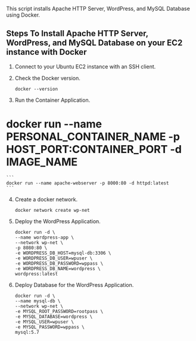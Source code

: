 This script installs Apache HTTP Server, WordPress, and MySQL Database using Docker.

## Steps To Install Apache HTTP Server, WordPress, and MySQL Database on your EC2 instance with Docker

1. Connect to your Ubuntu EC2 instance with an SSH client.

2. Check the Docker version.

    ```
    docker --version
    ```
3. Run the Container Application.
# docker run --name PERSONAL_CONTAINER_NAME -p HOST_PORT:CONTAINER_PORT -d IMAGE_NAME

    ```
    docker run --name apache-webserver -p 8000:80 -d httpd:latest
    ```
4. Create a docker network.

   ```
   docker network create wp-net
   ```
5. Deploy the WordPress Application.

    ```
    docker run -d \
    --name wordpress-app \
    --network wp-net \
    -p 8080:80 \
    -e WORDPRESS_DB_HOST=mysql-db:3306 \
    -e WORDPRESS_DB_USER=wpuser \
    -e WORDPRESS_DB_PASSWORD=wppass \
    -e WORDPRESS_DB_NAME=wordpress \
    wordpress:latest
    ```
6. Deploy Database for the WordPress Application.

    ```
    docker run -d \
    --name mysql-db \
    --network wp-net \
    -e MYSQL_ROOT_PASSWORD=rootpass \
    -e MYSQL_DATABASE=wordpress \
    -e MYSQL_USER=wpuser \
    -e MYSQL_PASSWORD=wppass \
    mysql:5.7
    ```
